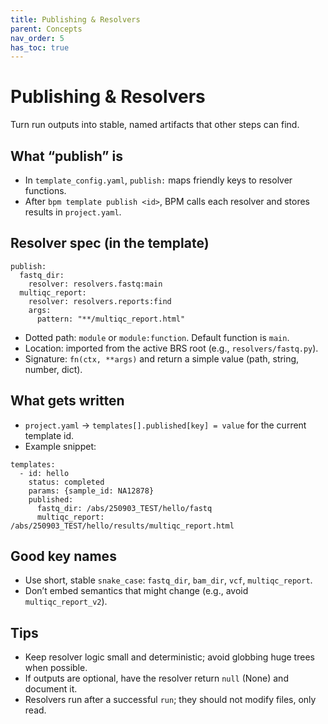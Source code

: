 ```yaml
---
title: Publishing & Resolvers
parent: Concepts
nav_order: 5
has_toc: true
---
```


# Publishing & Resolvers

Turn run outputs into stable, named artifacts that other steps can find.

## What “publish” is
- In `template_config.yaml`, `publish:` maps friendly keys to resolver functions.
- After `bpm template publish <id>`, BPM calls each resolver and stores results in `project.yaml`.

## Resolver spec (in the template)
```
publish:
  fastq_dir:
    resolver: resolvers.fastq:main
  multiqc_report:
    resolver: resolvers.reports:find
    args:
      pattern: "**/multiqc_report.html"
```
- Dotted path: `module` or `module:function`. Default function is `main`.
- Location: imported from the active BRS root (e.g., `resolvers/fastq.py`).
- Signature: `fn(ctx, **args)` and return a simple value (path, string, number, dict).

## What gets written
- `project.yaml` → `templates[].published[key] = value` for the current template id.
- Example snippet:
```
templates:
  - id: hello
    status: completed
    params: {sample_id: NA12878}
    published:
      fastq_dir: /abs/250903_TEST/hello/fastq
      multiqc_report: /abs/250903_TEST/hello/results/multiqc_report.html
```

## Good key names
- Use short, stable `snake_case`: `fastq_dir`, `bam_dir`, `vcf`, `multiqc_report`.
- Don’t embed semantics that might change (e.g., avoid `multiqc_report_v2`).

## Tips
- Keep resolver logic small and deterministic; avoid globbing huge trees when possible.
- If outputs are optional, have the resolver return `null` (None) and document it.
- Resolvers run after a successful `run`; they should not modify files, only read.
